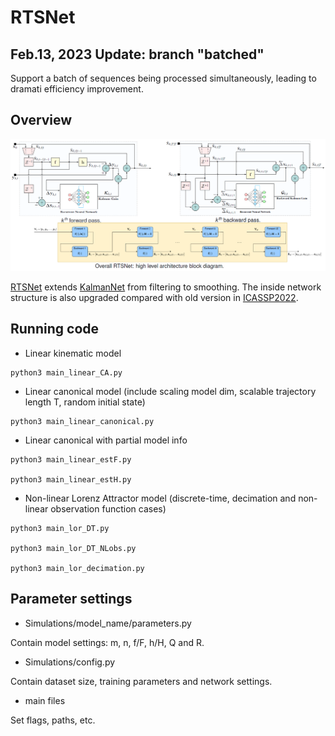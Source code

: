 # RTSNet

## Feb.13, 2023 Update: branch "batched"

Support a batch of sequences being processed simultaneously, leading to dramati efficiency improvement.

## Overview

![Overall architecture](Figures/overall_RTSNet.png)

[RTSNet](https://arxiv.org/abs/2110.04717) extends [KalmanNet](https://arxiv.org/abs/2107.10043) from filtering to smoothing. The inside network structure is also upgraded compared with old version in [ICASSP2022](https://github.com/KalmanNet/RTSNet_ICASSP22).

## Running code

* Linear kinematic model

```
python3 main_linear_CA.py
```

* Linear canonical model (include scaling model dim, scalable trajectory length T, random initial state)

```
python3 main_linear_canonical.py
```

* Linear canonical with partial model info

```
python3 main_linear_estF.py

python3 main_linear_estH.py
```

* Non-linear Lorenz Attractor model (discrete-time, decimation and non-linear observation function cases)

```
python3 main_lor_DT.py

python3 main_lor_DT_NLobs.py

python3 main_lor_decimation.py
```

## Parameter settings

* Simulations/model_name/parameters.py

Contain model settings: m, n, f/F, h/H, Q and R. 

* Simulations/config.py

Contain dataset size, training parameters and network settings.

* main files

Set flags, paths, etc.
